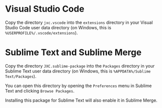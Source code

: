 # Visual Studio Code
Copy the directory `jxc.vscode` into the `extensions` directory in your Visual Studio Code user data directory (on Windows, this is `%USERPROFILE%/.vscode/extensions`).


# Sublime Text and Sublime Merge
Copy the directory `JXC.sublime-package` into the `Packages` directory in your Sublime Text user data directory (on Windows, this is `%APPDATA%/Sublime Text/Packages`).

You can open this directory by opening the `Preferences` menu in Sublime Text and clicking `Browse Packages`.

Installing this package for Sublime Text will also enable it in Sublime Merge.

